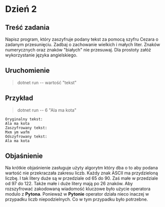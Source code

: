 # Dzień 2

## Treść zadania
Napisz program, który zaszyfruje podany tekst za pomocą szyfru Cezara o zadanym przesunięciu.
Zadbaj o zachowanie wielkich i małych liter.
Znaków numerycznych oraz znaków "białych"
nie przesuwaj.
Dla prostoty załóż wykorzystanie języka angielskiego.

## Uruchomienie
> dotnet run -- wartość "tekst"

## Przykład 
> dotnet run -- 6 "Ala ma kota"  

```
Oryginalny tekst:
Ala ma kota
Zaszyfrowany tekst:
Mxm ym wafm
Odszyfrowany tekst:
Ala ma kota
```

## Objaśnienie
Na krótkie objaśnienie zasługuje użyty algorytm który dba o to aby podana wartość nie przekraczała zakresu liczb.
Każdy znak ASCII ma przydzieloną liczbę. I tak litery duże są w przedziale od 65 do 90. Zaś małe w przedziale od 97 do 122. Także małe i duże litery mają po 26 znaków.
Aby rozszyfrować zakodowaną wiadomość kluczowe było użycie operatora modulo z **Pytona**.
Ponieważ w **Pytonie** operator działa nieco inaczej w przypadku liczb niepodzielnych. Co w tym przypadku było potrzebne.

